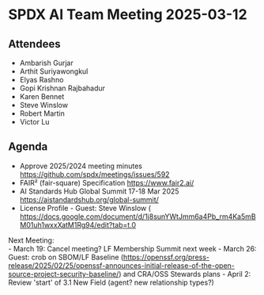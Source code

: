 # SPDX AI Team Meeting 2025-03-12

## Attendees

- Ambarish Gurjar
- Arthit Suriyawongkul
- Elyas Rashno
- Gopi Krishnan Rajbahadur
- Karen Bennet
- Steve Winslow
- Robert Martin
- Victor Lu

## Agenda

- Approve 2025/2024 meeting minutes https://github.com/spdx/meetings/issues/592
- FAIR² (fair-square) Specification https://www.fair2.ai/
- AI Standards Hub Global Summit 17-18 Mar 2025 https://aistandardshub.org/global-summit/
-  License  Profile - Guest:  Steve Winslow  ( https://docs.google.com/document/d/1j8sunYWtJmm6a4Pb_rm4Ka5mBM01uh1wxxXatM1Rg94/edit?tab=t.0

Next Meeting:  
    - March 19:  Cancel meeting?  LF Membership Summit next week
    - March 26:  Guest:  crob on SBOM/LF Baseline (https://openssf.org/press-release/2025/02/25/openssf-announces-initial-release-of-the-open-source-project-security-baseline/) and CRA/OSS Stewards plans 
    - April 2:  Review 'start' of 3.1 New Field (agent?  new relationship types?)

